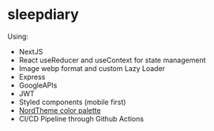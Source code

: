 # sleepdiary

Using:

* NextJS
* React useReducer and useContext for state management
* Image webp format and custom Lazy Loader
* Express
* GoogleAPIs
* JWT
* Styled components (mobile first)
* [NordTheme color palette](https://www.nordtheme.com/)
* CI/CD Pipeline through Github Actions
